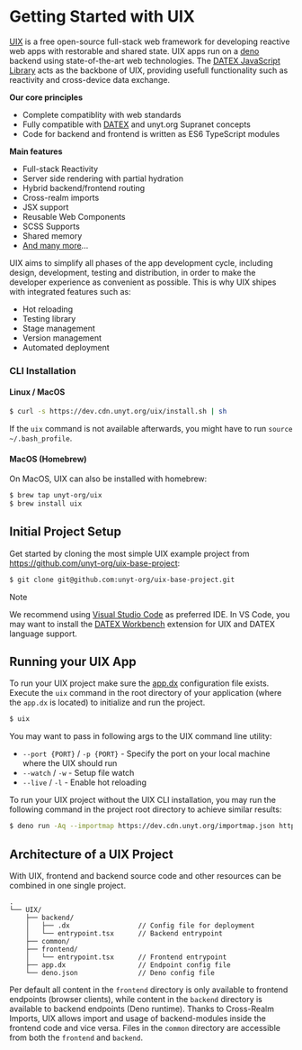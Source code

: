 # Getting Started with UIX

[UIX](https://uix.unyt.org) is a free open-source full-stack web framework for developing reactive web apps with restorable and shared state.
UIX apps run on a [deno](https://docs.deno.com/runtime/manual) backend using state-of-the-art web technologies.
The [DATEX JavaScript Library](https://docs.unyt.org/manual/datex/introduction) acts as the backbone of UIX, providing usefull functionality such as reactivity and cross-device data exchange.

**Our core principles**
 * Complete compatiblity with web standards
 * Fully compatible with [DATEX](https://github.com/unyt-org/datex-specification) and unyt.org Supranet concepts
 * Code for backend and frontend is written as ES6 TypeScript modules

**Main features**
 * Full-stack Reactivity
 * Server side rendering with partial hydration
 * Hybrid backend/frontend routing
 * Cross-realm imports
 * JSX support
 * Reusable Web Components
 * SCSS Supports
 * Shared memory
 * [And many more](https://uix.unyt.org)...

UIX aims to simplify all phases of the app development cycle, including design, development, testing and distribution, in order to make the developer experience as convenient as possible. This is why UIX shipes with integrated features such as:
 * Hot reloading
 * Testing library
 * Stage management
 * Version management
 * Automated deployment

### CLI Installation

#### Linux / MacOS

```bash
$ curl -s https://dev.cdn.unyt.org/uix/install.sh | sh
```
If the `uix` command is not available afterwards, you might have to run `source ~/.bash_profile`.

#### MacOS (Homebrew)

On MacOS, UIX can also be installed with homebrew:
```bash
$ brew tap unyt-org/uix
$ brew install uix
```

## Initial Project Setup

Get started by cloning the most simple UIX example project from https://github.com/unyt-org/uix-base-project:
```bash
$ git clone git@github.com:unyt-org/uix-base-project.git
```

> [!NOTE]
> We recommend using [Visual Studio Code](https://code.visualstudio.com/download) as preferred IDE.
> In VS Code, you may want to install the [DATEX Workbench](https://marketplace.visualstudio.com/items?itemName=unytorg.datex-workbench) extension
> for UIX and DATEX language support.



## Running your UIX App
To run your UIX project make sure the [app.dx]() configuration file exists.
Execute the `uix` command in the root directory of your application (where the `app.dx` is located) to initialize and run the project.

```bash
$ uix
```

You may want to pass in following args to the UIX command line utility:
* `--port {PORT}` / `-p {PORT}` - Specify the port on your local machine where the UIX should run
* `--watch` / `-w` - Setup file watch
* `--live` / `-l` - Enable hot reloading

To run your UIX project without the UIX CLI installation, you may run the following command in the project root directory to achieve similar results:
```bash
$ deno run -Aq --importmap https://dev.cdn.unyt.org/importmap.json https://dev.cdn.unyt.org/uix/run.ts
```

## Architecture of a UIX Project
With UIX, frontend and backend source code and other resources can be combined in one single project.

```
.
└── UIX/
    ├── backend/
    │   ├── .dx                 // Config file for deployment
    │   └── entrypoint.tsx      // Backend entrypoint
    ├── common/
    ├── frontend/
    │   └── entrypoint.tsx      // Frontend entrypoint
    ├── app.dx                  // Endpoint config file
    └── deno.json               // Deno config file
```

Per default all content in the `frontend` directory is only available to frontend endpoints (browser clients), while content in the `backend` directory is available to backend endpoints (Deno runtime). Thanks to Cross-Realm Imports, UIX allows import and usage of backend-modules inside the frontend code and vice versa.
Files in the `common` directory are accessible from both the `frontend` and `backend`.
